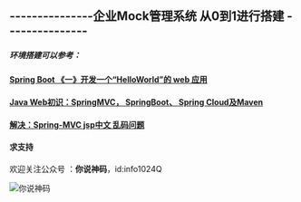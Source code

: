 ## ---------------企业Mock管理系统  从0到1进行搭建 ---------------

##### 环境搭建可以参考：

#### [Spring Boot 《一》开发一个“HelloWorld”的 web 应用](https://blog.csdn.net/androidstarjack/article/details/90904067)

#### [Java Web初识：SpringMVC， SpringBoot、 Spring Cloud及Maven](https://mp.weixin.qq.com/s/JvxzwU0b3mIsdNoAKz7dgg)


#### [解决：Spring-MVC jsp中文 乱码问题](https://github.com/yuerLoveCoding/MockShopSystemManager/blob/master/readDescript/idea%E5%90%AF%E5%8A%A8tomcat%E8%AE%BF%E9%97%AE%E9%A1%B5%E9%9D%A2%E4%B8%AD%E6%96%87%E4%B9%B1%E7%A0%81.md)



#### 求支持

欢迎关注公众号 ：**你说神码**，id:info1024Q 

![你说神码](https://img-blog.csdnimg.cn/20190910112643600.jpg?x-oss-process=image/watermark,type_ZmFuZ3poZW5naGVpdGk,shadow_10,text_aHR0cHM6Ly9ibG9nLmNzZG4ubmV0L3NtYXJ0Q29kZURyZWFu,size_16,color_FFFFFF,t_70)